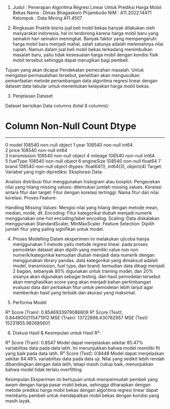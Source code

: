 1. Judul : Penerapan Algoritma Regresi Linear Untuk Prediksi Harga Mobil Bekas
Nama : Dimas Bhagaskoro Prijambodo
NiM : A11.2022.14471
Kelompok : Data Mining A11.4507

2. Ringkasan 
Praktik bisnis jual beli mobil bekas banyak dilakukan oleh masyarakat indonesia, hal ini terdorong karena harga mobil baru yang semakin hari semakin meningkat.
Banyak faktor yang mempengaruhi harga mobil baru menjadi mahal, salah satunya adalah melemahnya nilai rupiah. 
Namun dalam jual beli mobil bekas terkadang menimbulkan masalah baru, yaitu tidak kesesuaian harga mobil dengan kondisi fisik mobil tersebut sehingga dapat merugikan bagi pembeli.

Tujuan yang akan dicapai
Pendekatan pemecahan masalah. Untuk mengatasi permasalahan tersebut, penelitian akan mengusulkan pemanfaatan metode penambangan data 
algoritma regresi linear dengan dataset data tabular untuk menentukan kelayakan harga mobil bekas. 

3. Penjelasan Dataset

Dataset berisikan 
Data columns (total 8 columns):
 #   Column        Non-Null Count   Dtype  
---  ------        --------------   -----  
 0   model         108540 non-null  object 
 1   year          108540 non-null  int64  
 2   price         108540 non-null  int64  
 3   transmission  108540 non-null  object 
 4   mileage       108540 non-null  int64  
 5   fuelType      108540 non-null  object 
 6   engineSize    108540 non-null  float64
 7   brand         108540 non-null  object 
dtypes: float64(1), int64(3), object(4)
Target: Variabel yang ingin diprediksi.
Eksplorasi Data:

Analisis distribusi fitur menggunakan histogram atau boxplot.
Pengecekan nilai yang hilang missing values: ditemukan jumlah missing values.
Korelasi antara fitur dan target:
Fitur dengan korelasi tertinggi: Nama fitur dan nilai korelasi.
Proses Feature:

Handling Missing Values: Mengisi nilai yang hilang dengan metode mean, median, mode, dll.
Encoding: Fitur kategorikal diubah menjadi numerik menggunakan one-hot encoding/label encoding.
Scaling: Data diskalakan menggunakan StandardScaler, MinMaxScaler.
Feature Selection: Dipilih jumlah fitur yang paling signifikan untuk model.

4. Proses Modelling
Dalam eksperimen ini melakukan ujicoba hanya menggunakan 1 metode yaitu metode regresi linear. 
pada proses pemodelan dataset akan dipilih yang memiliki value non non numerik/kategorikal kemudian diubah menjadi data numerik dengan menggunakan library pandas. 
data kategorikal yang dimaksud adalah model, transmission, fuel type, dan brand. kemudian data dibagi menjadi 2 bagian, sebanyak 80% digunakan untuk training model, dan 20% sisanya akan digunakan sebagai testing. 
dari hasil pemodelan tersebut akan menghasilkan score yang akan menjadi bahan pertimbangan evaluasi data dan perbaikan fitur untuk pemodelan lebih lanjut agar memberikan hasil yang terbaik dan akurasi yang maksimal.

5. Performa Model

R² Score (Train): 0.8546933979086809
R² Score (Test): 0.8448002115471912
MSE (Train): 13722886.430782957
MSE (Test): 15231855.982685601

6. Diskusi Hasil & Kesimpulan
untuk Hasil R²:

R² Score (Train): 0.8547
Model dapat menjelaskan sekitar 85.47% variabilitas data pada data latih.
Ini menunjukkan bahwa model memiliki fit yang baik pada data latih.
R² Score (Test): 0.8448
Model dapat menjelaskan sekitar 84.48% variabilitas data pada data uji.
Nilai yang sedikit lebih rendah dibandingkan dengan data latih, tetapi masih cukup baik, menunjukkan bahwa model tidak terlalu overfitting.


Kesimpulan
Eksperimen ini bertujuan untuk mempermudah pembeli yang awam dengan harga pasar mobil bekas, sehingga diharapkan dengan metode prediksi harga mobil bekas dengan algoritma regresi linear 
dapat membantu pembeli untuk mendapatkan mobil bekas dengan kondisi yang masih layak.
